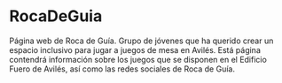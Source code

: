 # RocaDeGuia
Página web de Roca de Guía. Grupo de jóvenes que ha querido crear un espacio inclusivo para jugar a juegos de mesa en Avilés. Está página contendrá información sobre los juegos que se disponen en el Edificio Fuero de Avilés, así como las redes sociales de Roca de Guía.
